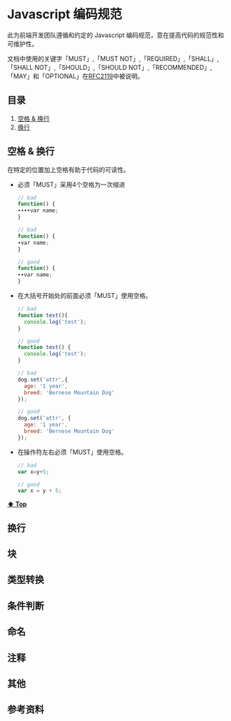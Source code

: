 Javascript 编码规范
=========================

此为前端开发团队遵循和约定的 Javascript 编码规范，意在提高代码的规范性和可维护性。

文档中使用的关键字「MUST」,「MUST NOT」,「REQUIRED」,「SHALL」,「SHALL
NOT」,「SHOULD」,「SHOULD NOT」,「RECOMMENDED」,「MAY」和「OPTIONAL」在[RFC2119](http://oss.org.cn/man/develop/rfc/RFC2119.txt)中被说明。

## 目录

1. [空格 & 换行](#空格&换行)
1. [换行](#换行)

## 空格 & 换行
在特定的位置加上空格有助于代码的可读性。

* 必须「MUST」采用4个空格为一次缩进

    ```javascript
    // bad
    function() {
    ∙∙∙∙var name;
    }

    // bad
    function() {
    ∙var name;
    }

    // good
    function() {
    ∙∙var name;
    }
    ```
* 在大括号开始处的前面必须「MUST」使用空格。

    ```javascript
    // bad
    function test(){
      console.log('test');
    }

    // good
    function test() {
      console.log('test');
    }

    // bad
    dog.set('attr',{
      age: '1 year',
      breed: 'Bernese Mountain Dog'
    });

    // good
    dog.set('attr', {
      age: '1 year',
      breed: 'Bernese Mountain Dog'
    });
    ```
* 在操作符左右必须「MUST」使用空格。

    ```javascript
    // bad
    var x=y+5;

    // good
    var x = y + 5;
    ```

**[⬆ Top](#目录)**
## 换行

## 块

## 类型转换
## 条件判断
## 命名
## 注释
## 其他
## 参考资料